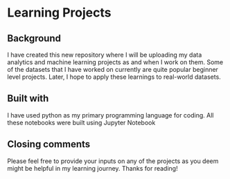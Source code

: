 # Learning Projects 

## Background 

I have created this new repository where I will be uploading my data analytics and machine learning projects as and when I work on them. Some of the datasets that I have worked on currently are quite popular beginner level projects. Later, I hope to apply these learnings to real-world datasets. 

## Built with

I have used python as my primary programming language for coding. All these notebooks were built using Jupyter Notebook 

## Closing comments 

Please feel free to provide your inputs on any of the projects as you deem might be helpful in my learning journey. Thanks for reading! 


